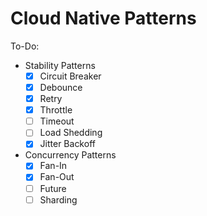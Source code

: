 # Cloud Native Patterns

To-Do:

- Stability Patterns
    - [X] Circuit Breaker
    - [X] Debounce
    - [X] Retry
    - [X] Throttle
    - [ ] Timeout
    - [ ] Load Shedding
    - [X] Jitter Backoff

- Concurrency Patterns
    - [X] Fan-In
    - [X] Fan-Out
    - [ ] Future
    - [ ] Sharding
